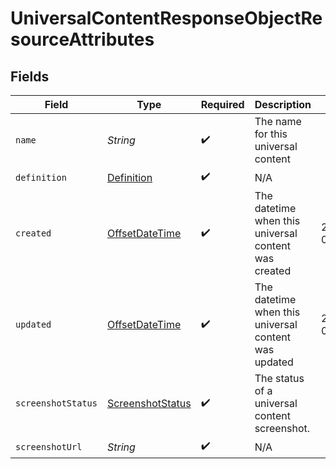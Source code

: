 # UniversalContentResponseObjectResourceAttributes


## Fields

| Field                                                                                     | Type                                                                                      | Required                                                                                  | Description                                                                               | Example                                                                                   |
| ----------------------------------------------------------------------------------------- | ----------------------------------------------------------------------------------------- | ----------------------------------------------------------------------------------------- | ----------------------------------------------------------------------------------------- | ----------------------------------------------------------------------------------------- |
| `name`                                                                                    | *String*                                                                                  | :heavy_check_mark:                                                                        | The name for this universal content                                                       |                                                                                           |
| `definition`                                                                              | [Definition](../../models/components/Definition.md)                                       | :heavy_check_mark:                                                                        | N/A                                                                                       |                                                                                           |
| `created`                                                                                 | [OffsetDateTime](https://docs.oracle.com/javase/8/docs/api/java/time/OffsetDateTime.html) | :heavy_check_mark:                                                                        | The datetime when this universal content was created                                      | 2022-11-08T00:00:00+00:00                                                                 |
| `updated`                                                                                 | [OffsetDateTime](https://docs.oracle.com/javase/8/docs/api/java/time/OffsetDateTime.html) | :heavy_check_mark:                                                                        | The datetime when this universal content was updated                                      | 2022-11-08T00:00:00+00:00                                                                 |
| `screenshotStatus`                                                                        | [ScreenshotStatus](../../models/components/ScreenshotStatus.md)                           | :heavy_check_mark:                                                                        | The status of a universal content screenshot.                                             |                                                                                           |
| `screenshotUrl`                                                                           | *String*                                                                                  | :heavy_check_mark:                                                                        | N/A                                                                                       |                                                                                           |